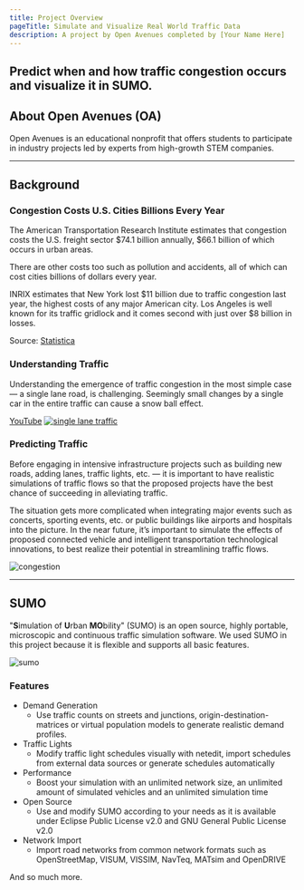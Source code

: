 ```yaml
---
title: Project Overview
pageTitle: Simulate and Visualize Real World Traffic Data
description: A project by Open Avenues completed by [Your Name Here]
---
```

Predict when and how traffic congestion occurs and visualize it in SUMO. 
---

## About Open Avenues (OA)​

Open Avenues is an educational nonprofit that offers students to participate in industry projects led by experts from high-growth STEM companies.


---

## Background

### Congestion Costs U.S. Cities Billions Every Year​
The American Transportation Research Institute estimates that congestion costs the U.S. freight sector $74.1 billion annually, $66.1 billion of which occurs in urban areas. ​

There are other costs too such as pollution and accidents, all of which can cost cities billions of dollars every year. ​

INRIX estimates that New York lost $11 billion due to traffic congestion last year, the highest costs of any major American city. Los Angeles is well known for its traffic gridlock and it comes second with just over $8 billion in losses.​

Source: [Statistica](https://www.statista.com/chart/21085/annual-economic-losses-from-traffic-congestion/)

### Understanding Traffic​
Understanding the emergence of traffic congestion in the most simple case — a single lane road, is challenging.
Seemingly small changes by a single car in the entire traffic can cause a snow ball effect.

[YouTube](https://www.youtube.com/watch?v=Rryu85BtALM)​
[![single lane traffic](https://img.youtube.com/vi/Rryu85BtALM/0.jpg)](https://www.youtube.com/watch?v=Rryu85BtALM)

### Predicting Traffic​
Before engaging in intensive infrastructure projects such as building new roads, adding lanes, traffic lights, etc. — it is important to have realistic simulations of traffic flows so that the proposed projects have the best chance of succeeding in alleviating traffic. 


The situation gets more complicated when integrating major events such as concerts, sporting events, etc. or public buildings like airports and hospitals into the picture. In the near future, it’s important to simulate the effects of proposed connected vehicle and intelligent transportation technological innovations, to best realize their potential in streamlining traffic flows.

![congestion](https://bdc2020.o0bc.com/wp-content/uploads/2022/02/OXC4TYX7PAI6TPHHT676KW2KHE-620a4698f23a2-768x432.jpg?width=900)

---

## SUMO

"**S**imulation of **U**rban **MO**bility" (SUMO) is an open source, highly portable, microscopic and continuous traffic simulation software. We used SUMO in this project because it is flexible and supports all basic features.

![sumo](https://raw.githubusercontent.com/eclipse/sumo/main/docs/web/docs/images/sumo-logo.svg)
### Features
- Demand Generation
  - Use traffic counts on streets and junctions, origin-destination-matrices or virtual population models to generate realistic demand profiles.
- Traffic Lights
  - Modify traffic light schedules visually with netedit, import schedules from external data sources or generate schedules automatically
- Performance
  - Boost your simulation with an unlimited network size, an unlimited amount of simulated vehicles and an unlimited simulation time
- Open Source
  - Use and modify SUMO according to your needs as it is available under Eclipse Public License v2.0 and GNU General Public License v2.0
- Network Import
  - Import road networks from common network formats such as OpenStreetMap, VISUM, VISSIM, NavTeq, MATsim and OpenDRIVE

And so much more.